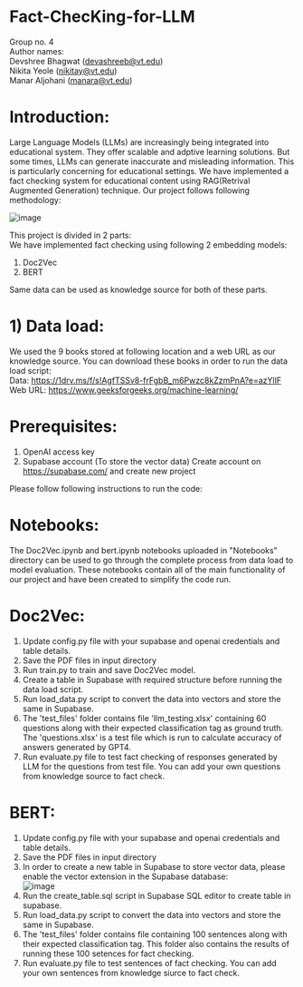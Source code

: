 # Fact-ChecKing-for-LLM
Group no. 4  
Author names:  
Devshree Bhagwat (devashreeb@vt.edu)  
Nikita Yeole (nikitay@vt.edu)  
Manar Aljohani (manara@vt.edu)  

# Introduction:<br>
Large Language Models (LLMs) are increasingly being integrated into educational system. They offer scalable and adptive learning solutions. But some times, LLMs can generate inaccurate and misleading information. This is particularly concerning for educational settings. We have implemented a fact checking system for educational content using RAG(Retrival Augmented Generation) technique. Our project follows following methodology:

![image](https://github.com/Devashree95/Fact-ChecKing-for-LLM/assets/122653285/23b106d7-3770-47e3-8bcb-7e415022963c)

This project is divided in 2 parts:  
We have implemented fact checking using following 2 embedding models:  
1. Doc2Vec  
2. BERT  

Same data can be used as knowledge source for both of these parts.  

# 1) Data load:<br>
We used the 9 books stored at following location and a web URL as our knowledge source. You can download these books in order to run the data load script:  
Data: https://1drv.ms/f/s!AgfTSSv8-frFgbB_m6Pwzc8kZzmPnA?e=azYllF  
Web URL: https://www.geeksforgeeks.org/machine-learning/  

# Prerequisites:  
1. OpenAI access key  
2. Supabase account (To store the vector data)
   Create account on https://supabase.com/ and create new project  

Please follow following instructions to run the code:  
# Notebooks:  
The Doc2Vec.ipynb and bert.ipynb notebooks uploaded in "Notebooks" directory can be used to go through the complete process from data load to model evaluation. These notebooks contain all of the main functionality of our project and have been created to simplify the code run.  

# Doc2Vec:  
1. Update config.py file with your supabase and openai credentials and table details.
2. Save the PDF files in input directory 
3. Run train.py to train and save Doc2Vec model.  
4. Create a table in Supabase with required structure before running the data load script.
5. Run load_data.py script to convert the data into vectors and store the same in Supabase.
6. The 'test_files' folder contains file 'llm_testing.xlsx' containing 60 questions along with their expected classification tag as ground truth. The 'questions.xlsx' is a test file which is run to calculate accuracy of answers generated by GPT4.
7. Run evaluate.py file to test fact checking of responses generated by LLM for the questions from test file. You can add your own questions from knowledge source to fact check.  

# BERT:  
1. Update config.py file with your supabase and openai credentials and table details.
2. Save the PDF files in input directory
3. In order to create a new table in Supabase to store vector data, please enable the vector extension in the Supabase database:  
   ![image](https://github.com/Devashree95/Fact-ChecKing-for-LLM/assets/122653285/ee23d8f9-b226-4eaf-9bcd-b2da0c12395c)
4. Run the create_table.sql script in Supabase SQL editor to create table in supabase.
5. Run load_data.py script to convert the data into vectors and store the same in Supabase.  
6. The 'test_files' folder contains file containing 100 sentences along with their expected classification tag. This folder also contains the results of running these 100 setences for fact checking. 
7. Run evaluate.py file to test sentences of fact checking. You can add your own sentences from knowledge siurce to fact check.

   





